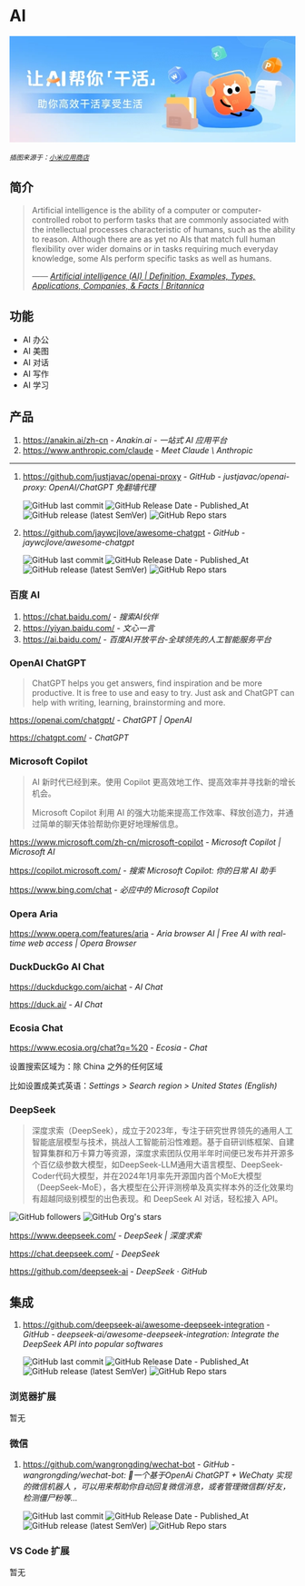 # AI

![illustration](../../../../_media/1743331888575.png)

<small>*插图来源于：[小米应用商店](http-shortcuts://0cc6f723-1058-47e7-b887-27226d206897?apk_name=com.xiaomi.market)*</small>

## 简介

> Artificial intelligence is the ability of a computer or computer-controlled robot to perform tasks that are commonly associated with the intellectual processes characteristic of humans, such as the ability to reason. Although there are as yet no AIs that match full human flexibility over wider domains or in tasks requiring much everyday knowledge, some AIs perform specific tasks as well as humans.
>
> <cite>—— [Artificial intelligence (AI) | Definition, Examples, Types, Applications, Companies, & Facts | Britannica](https://www.britannica.com/technology/artificial-intelligence)</cite>

## 功能

- AI 办公
- AI 美图
- AI 对话
- AI 写作
- AI 学习

## 产品

1. https://anakin.ai/zh-cn - *Anakin.ai - 一站式 AI 应用平台*
2. https://www.anthropic.com/claude - *Meet Claude \ Anthropic*

---

1. https://github.com/justjavac/openai-proxy - *GitHub - justjavac/openai-proxy: OpenAI/ChatGPT 免翻墙代理*

    ![GitHub last commit](https://img.shields.io/github/last-commit/justjavac/openai-proxy?color=blue&logo=github)
    ![GitHub Release Date - Published_At](https://img.shields.io/github/release-date/justjavac/openai-proxy?display_date=published_at&logo=github)
    ![GitHub release (latest SemVer)](https://img.shields.io/github/v/release/justjavac/openai-proxy?logo=github)
    ![GitHub Repo stars](https://img.shields.io/github/stars/justjavac/openai-proxy?style=social)

2. https://github.com/jaywcjlove/awesome-chatgpt - *GitHub - jaywcjlove/awesome-chatgpt*

    ![GitHub last commit](https://img.shields.io/github/last-commit/jaywcjlove/awesome-chatgpt?logo=github&color=blue)
    ![GitHub Release Date - Published_At](https://img.shields.io/github/release-date/jaywcjlove/awesome-chatgpt?display_date=published_at&logo=github)
    ![GitHub release (latest SemVer)](https://img.shields.io/github/v/release/jaywcjlove/awesome-chatgpt?logo=github)
    ![GitHub Repo stars](https://img.shields.io/github/stars/jaywcjlove/awesome-chatgpt?style=social)

### 百度 AI

1. https://chat.baidu.com/ - *搜索AI伙伴*
2. https://yiyan.baidu.com/ - *文心一言*
3. https://ai.baidu.com/ - *百度AI开放平台-全球领先的人工智能服务平台*

### OpenAI ChatGPT

> ChatGPT helps you get answers, find inspiration and be more productive. It is free to use and easy to try. Just ask and ChatGPT can help with writing, learning, brainstorming and more.

https://openai.com/chatgpt/ - *ChatGPT | OpenAI*

https://chatgpt.com/ - *ChatGPT*

### Microsoft Copilot

> AI 新时代已经到来。使用 Copilot 更高效地工作、提高效率并寻找新的增长机会。
> 
> Microsoft Copilot 利用 AI 的强大功能来提高工作效率、释放创造力，并通过简单的聊天体验帮助你更好地理解信息。

https://www.microsoft.com/zh-cn/microsoft-copilot - *Microsoft Copilot | Microsoft AI*

https://copilot.microsoft.com/ - *搜索 Microsoft Copilot: 你的日常 AI 助手*

https://www.bing.com/chat - *必应中的 Microsoft Copilot*

### Opera Aria

https://www.opera.com/features/aria - *Aria browser AI | Free AI with real-time web access | Opera Browser*

### DuckDuckGo AI Chat

https://duckduckgo.com/aichat - *AI Chat*

https://duck.ai/ - *AI Chat*

### Ecosia Chat

https://www.ecosia.org/chat?q=%20 - *Ecosia - Chat*

设置搜索区域为：除 China 之外的任何区域

比如设置成美式英语：*Settings > Search region > United States (English)*

### DeepSeek

> 深度求索（DeepSeek），成立于2023年，专注于研究世界领先的通用人工智能底层模型与技术，挑战人工智能前沿性难题。基于自研训练框架、自建智算集群和万卡算力等资源，深度求索团队仅用半年时间便已发布并开源多个百亿级参数大模型，如DeepSeek-LLM通用大语言模型、DeepSeek-Coder代码大模型，并在2024年1月率先开源国内首个MoE大模型（DeepSeek-MoE），各大模型在公开评测榜单及真实样本外的泛化效果均有超越同级别模型的出色表现。和 DeepSeek AI 对话，轻松接入 API。

![GitHub followers](https://img.shields.io/github/followers/deepseek-ai)
![GitHub Org's stars](https://img.shields.io/github/stars/deepseek-ai)

https://www.deepseek.com/ - *DeepSeek | 深度求索*

https://chat.deepseek.com/ - *DeepSeek*

https://github.com/deepseek-ai - *DeepSeek · GitHub*

## 集成

1. https://github.com/deepseek-ai/awesome-deepseek-integration - *GitHub - deepseek-ai/awesome-deepseek-integration: Integrate the DeepSeek API into popular softwares*

    ![GitHub last commit](https://img.shields.io/github/last-commit/deepseek-ai/awesome-deepseek-integration?logo=github&color=blue)
    ![GitHub Release Date - Published_At](https://img.shields.io/github/release-date/deepseek-ai/awesome-deepseek-integration?display_date=published_at&logo=github)
    ![GitHub release (latest SemVer)](https://img.shields.io/github/v/release/deepseek-ai/awesome-deepseek-integration?logo=github)
    ![GitHub Repo stars](https://img.shields.io/github/stars/deepseek-ai/awesome-deepseek-integration?style=social)

### 浏览器扩展

暂无

### 微信

1. https://github.com/wangrongding/wechat-bot - *GitHub - wangrongding/wechat-bot: 🤖一个基于OpenAi ChatGPT + WeChaty 实现的微信机器人 ，可以用来帮助你自动回复微信消息，或者管理微信群/好友，检测僵尸粉等...*

    ![GitHub last commit](https://img.shields.io/github/last-commit/wangrongding/wechat-bot?color=blue&logo=github)
    ![GitHub Release Date - Published_At](https://img.shields.io/github/release-date/wangrongding/wechat-bot?display_date=published_at&logo=github)
    ![GitHub release (latest SemVer)](https://img.shields.io/github/v/release/wangrongding/wechat-bot?logo=github)
    ![GitHub Repo stars](https://img.shields.io/github/stars/wangrongding/wechat-bot?style=social)

### VS Code 扩展

暂无
